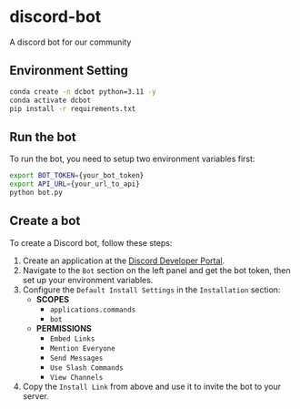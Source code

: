 # discord-bot
A discord bot for our community

## Environment Setting
```bash
conda create -n dcbot python=3.11 -y
conda activate dcbot
pip install -r requirements.txt
```

## Run the bot
To run the bot, you need to setup two environment variables first:
```bash
export BOT_TOKEN={your_bot_token}
export API_URL={your_url_to_api}
python bot.py
```


## Create a bot
To create a Discord bot, follow these steps:
1. Create an application at the [Discord Developer Portal](https://discord.com/developers/applications).
2. Navigate to the `Bot` section on the left panel and get the bot token, then set up your environment variables.
3. Configure the `Default Install Settings` in the `Installation` section:
    - **SCOPES**
        - `applications.commands`
        - `bot`
    - **PERMISSIONS**
        - `Embed Links`
        - `Mention Everyone`
        - `Send Messages`
        - `Use Slash Commands`
        - `View Channels`
4. Copy the `Install Link` from above and use it to invite the bot to your server.

